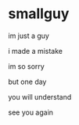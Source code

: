 # smallguy



im just a guy

i made a mistake

im so sorry

but one day

you will understand

see you again
